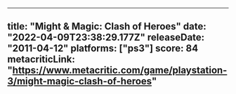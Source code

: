 
---
title: "Might & Magic: Clash of Heroes"
date: "2022-04-09T23:38:29.177Z"
releaseDate: "2011-04-12"
platforms: ["ps3"]
score: 84
metacriticLink: "https://www.metacritic.com/game/playstation-3/might-magic-clash-of-heroes"
---
